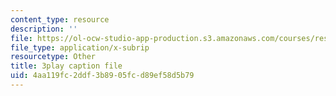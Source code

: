 ```yaml
---
content_type: resource
description: ''
file: https://ol-ocw-studio-app-production.s3.amazonaws.com/courses/res-6-006-video-demonstrations-in-lasers-and-optics-spring-2008/4aa119fc2ddf3b8905fcd89ef58d5b79_WyMF3TNm_UU.srt
file_type: application/x-subrip
resourcetype: Other
title: 3play caption file
uid: 4aa119fc-2ddf-3b89-05fc-d89ef58d5b79
---
```


